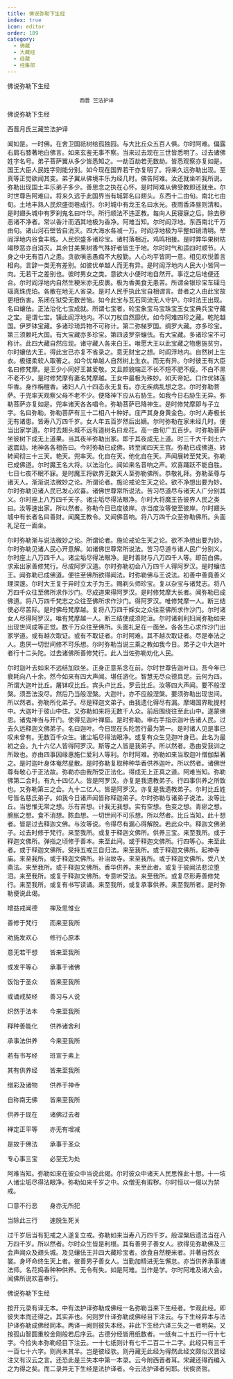 ```yaml
---
title: 佛说弥勒下生经
index: true
icon: editor
order: 189
category:
  - 佛藏
  - 大藏经
  - 经藏
  - 经集部
---
```


  佛说弥勒下生经  

                        　　西晋 竺法护译  

佛说弥勒下生经  

西晋月氏三藏竺法护译  

闻如是。一时佛。在舍卫国祇树给孤独园。与大比丘众五百人俱。尔时阿难。偏露右肩右膝著地白佛言。如来玄鉴无事不察。当来过去现在三世皆悉明了。过去诸佛姓字名号。弟子菩萨翼从多少皆悉知之。一劫百劫若无数劫。皆悉观察亦复如是。国王大臣人民姓字则能分别。如今现在国界若干亦复明了。将来久远弥勒出现。至真等正觉欲闻其变。弟子翼从佛境丰乐为经几时。佛告阿难。汝还就坐听我所说。弥勒出现国土丰乐弟子多少。善思念之执在心怀。是时阿难从佛受教即还就坐。尔时世尊告阿难曰。将来久远于此国界当有城郭名曰翅头。东西十二由旬。南北七由旬。土地丰熟人民炽盛街巷成行。尔时城中有龙王名曰水光。夜雨香泽昼则清和。是时翅头城中有罗刹鬼名曰叶华。所行顺法不违正教。每向人民寝寐之后。除去秽恶诸不净者。常以香汁而洒其地极为香净。阿难当知。尔时阎浮地。东西南北千万由旬。诸山河石壁皆自消灭。四大海水各减一万。时阎浮地极为平整如镜清明。举阎浮地内谷食丰贱。人民炽盛多诸珍宝。诸村落相近。鸡鸣相接。是时弊华果树枯竭秽恶亦自消灭。其余甘美果树香气殊好者皆生于地。尔时时气和适四时顺节。人身之中无有百八之患。贪欲嗔恚愚痴不大殷勤。人心均平皆同一意。相见欢悦善言相向。言辞一类无有差别。如彼优单越人而无有异。是时阎浮地内人民大小皆同一向。无若干之差别也。彼时男女之类。意欲大小便时地自然开。事讫之后地便还合。尔时阎浮地内自然生粳米亦无皮裹。极为香美食无患苦。所谓金银珍宝车磲马瑙真珠虎珀。各散在地无人省录。是时人民手执此宝自相谓言。昔者之人由此宝故更相伤害。系闭在狱受无数苦恼。如今此宝与瓦石同流无人守护。尔时法王出现。名曰蠰佉。正法治化七宝成就。所谓七宝者。轮宝象宝马宝珠宝玉女宝典兵宝守藏之宝。是谓七宝。镇此阎浮地内。不以刀杖自然靡伏。如今阿难四珍之藏。乾陀越国。伊罗钵宝藏。多诸珍琦异物不可称计。第二弥梯罗国。绸罗大藏。亦多珍宝。第三须赖吒大国。有大宝藏亦多珍宝。第四波罗奈蠰佉。有大宝藏。多诸珍宝不可称计。此四大藏自然应现。诸守藏人各来白王。唯愿大王以此宝藏之物惠施贫穷。尔时蠰佉大王。得此宝已亦复不省录之。意无财宝之想。时阎浮地内。自然树上生衣。极细柔软人取著之。如今优单越人自然树上生衣。而无有异。尔时彼王有大臣名曰修梵摩。是王少小同好王甚爱敬。又且颜貌端正不长不短不肥不瘦。不白不黑不老不少。是时修梵摩有妻名梵摩越。王女中最极为殊妙。如天帝妃。口作优钵莲华香。身作栴檀香。诸妇人八十四态永无复有。亦无疾病乱想之念。尔时弥勒菩萨。于兜率天观察父母不老不少。便降神下应从右胁生。如我今日右胁生无异。弥勒菩萨亦复如是。兜率诸天各各唱令。弥勒菩萨已降神生。是时修梵摩即与子立字。名曰弥勒。弥勒菩萨有三十二相八十种好。庄严其身身黄金色。尔时人寿极长无有诸患。皆寿八万四千岁。女人年五百岁然后出嫡。尔时弥勒在家未经几时。便当出家学道。尔时去翅头城不远有道树名曰龙花。高一由旬广五百步。时弥勒菩萨坐彼树下成无上道果。当其夜半弥勒出家。即于其夜成无上道。时三千大千刹土六返震动。地神各各相告曰。今时弥勒已成佛。转至闻四天王宫。弥勒已成佛道。转转闻彻三十三天。艳天。兜率天。化自在天。他化自在天。声闻展转至梵天。弥勒已成佛道。尔时魔王名大将。以法治化。闻如来名音响之声。欢喜踊跃不能自胜。七日七夜不眠不寐。是时魔王将欲界无数天人至弥勒佛所。恭敬礼拜。弥勒圣尊与诸天人。渐渐说法微妙之论。所谓论者。施论戒论生天之论。欲不净想出要为妙。尔时弥勒见诸人民已发心欢喜。诸佛世尊常所说法。苦习尽道尽与诸天人广分别其义。尔时座上八万四千天子。诸尘垢尽得法眼净。尔时大将魔王告彼界人民之类曰。汝等速出家。所以然者。弥勒今日已度彼岸。亦当度汝等使至彼岸。尔时翅头城中有长者名曰善财。闻魔王教令。又闻佛音响。将八万四千众至弥勒佛所。头面礼足在一面坐。  

尔时弥勒渐与说法微妙之论。所谓论者。施论戒论生天之论。欲不净想出要为妙。尔时弥勒见诸人民心开意解。如诸佛世尊常所说法。苦习尽道与诸人民广分别义。尔时座上八万四千人。诸尘垢尽得法眼净。是时善财与八万四千人等。即前白佛。求索出家善修梵行。尽成阿罗汉道。尔时弥勒初会八万四千人得阿罗汉。是时蠰佉王。闻弥勒已成佛道。便往至佛所欲得闻法。时弥勒佛与王说法。初善中善竟善义理深邃。尔时大王复于异时立太子为王。赐剃头师珍宝。复以杂宝与诸梵志。将八万四千众往至佛所求作沙门。尽成道果得阿罗汉。是时修梵摩大长者。闻弥勒已成佛道。将八万四千梵志之众往至佛所求作沙门。得阿罗汉。唯修梵摩一人。断三结使必尽苦际。是时佛母梵摩越。复将八万四千婇女之众往至佛所求作沙门。尔时诸女人尽得阿罗汉。唯有梵摩越一人。断三结使成须陀洹。尔时诸刹利妇闻弥勒如来出现世间成等正觉。数千万众往至佛所。头面礼足在一面坐。各各生心求作沙门出家学道。或有越次取证。或有不取证者。尔时阿难。其不越次取证者。尽是奉法之人。患厌一切世间修不可乐想。尔时弥勒当说三乘之教如我今日。弟子之中大迦叶者行十二头陀。过去诸佛所善修梵行。此人当佐弥勒劝化人民。  

尔时迦叶去如来不远结加趺坐。正身正意系念在前。尔时世尊告迦叶曰。吾今年已衰耗向八十余。然今如来有四大声闻。堪任游化。智慧无尽众德具足。云何为四。所谓大迦叶比丘。屠钵叹比丘。宾头卢比丘。罗云比丘。汝等四大声闻。要不般涅槃。须吾法没尽。然后乃当般涅槃。大迦叶。亦不应般涅槃。要须弥勒出现世间。所以然者。弥勒所化弟子。尽是释迦文弟子。由我遗化得尽有漏。摩竭国界毗提村中。大迦叶于彼山中住。又弥勒如来将无数千人众。前后围绕往至此山中。遂蒙佛恩。诸鬼神当与开门。使得见迦叶禅窟。是时弥勒。申右手指示迦叶告诸人民。过去久远释迦文佛弟子。名曰迦叶。今日现在头陀苦行最为第一。是时诸人见是事已叹未曾有。无数百千众生。诸尘垢尽得法眼净。或复有众生见迦叶身已。此名为最初之会。九十六亿人皆得阿罗汉。斯等之人皆是我弟子。所以然者。悉由受我训之所致也。亦由四事因缘惠施仁爱利人等利。尔时阿难。弥勒如来当取迦叶僧伽梨著之。是时迦叶身体奄然星散。是时弥勒复取种种华香供养迦叶。所以然者。诸佛世尊有敬心于正法故。弥勒亦由我所受正法化。得成无上正真之道。阿难当知。弥勒佛第二会时。有九十四亿人。皆是阿罗汉。亦复是我遗教弟子。行四事供养之所致也。又弥勒第三之会。九十二亿人。皆是阿罗汉。亦复是我遗教弟子。尔时比丘姓号皆名慈氏弟子。如我今日诸声闻皆称释迦弟子。尔时弥勒与诸弟子说法。汝等比丘。当思惟无常之想。乐有苦想。计我无我想。实有空想。色变之想。青瘀之想。膀胀之想。食不消想。脓血想。一切世间不可乐想。所以然者。比丘当知。此十想者。皆是过去释迦文佛。与汝等说。令得尽有漏心得解脱。若此众中。释迦文佛弟子。过去时修于梵行。来至我所。或复于释迦文佛所。供养三宝。来至我所。或于释迦文佛所。弹指之顷修于善本。来至此间。或于释迦文佛所。行四等心。来至此者。或于释迦文佛所。受持五戒三自归法。来至我所。或于释迦文佛所。起神寺庙。来至我所。或于释迦文佛所。补治故寺。来至我所。或于释迦文佛所。受八关斋法。来至我所。或于释迦文佛所。香华供养。来至此者。或复于彼闻法悲泣堕泪。来至我所。或复于释迦文佛所。专意听受法。来至我所。或复尽形寿善修梵行。来至我所。或复有书写读诵。来至我所。或复承事供养。来至我所者。是时弥勒便说此偈。  

增益戒闻德　　禅及思惟业  

善修于梵行　　而来至我所  

劝施发欢心　　修行心原本  

意无若干想　　皆来至我所  

或发平等心　　承事于诸佛  

饭饴于圣众　　皆来至我所  

或诵戒契经　　善习与人说  

炽然于法本　　今来至我所  

释种善能化　　供养诸舍利  

承事法供养　　今来至我所  

若有书写经　　班宣于素上  

其有供养经　　皆来至我所  

缯彩及诸物　　供养于神寺  

自称南无佛　　皆来至我所  

供养于现在　　诸佛过去者  

禅定正平等　　亦无有增减  

是故于佛法　　承事于圣众  

专心事三宝　　必至无为处  

阿难当知。弥勒如来在彼众中当说此偈。尔时彼众中诸天人民思惟此十想。十一垓人诸尘垢尽得法眼净。弥勒如来千岁之中。众僧无有瑕秽。尔时恒以一偈以为禁戒。  

口意不行恶　　身亦无所犯  

当除此三行　　速脱生死关  

过千岁后当有犯戒之人遂复立戒。弥勒如来当寿八万四千岁。般涅槃后遗法当在八万四千岁。所以然者。尔时众生皆是利根。其有善男子善女人。欲得见弥勒佛及三会声闻众及翅头城。及见蠰佉王并四大藏珍宝者。欲食自然粳米者。并著自然衣裳。身坏命终生天上者。彼善男子善女人。当勤加精进无生懈怠。亦当供养承事诸法师。名花捣香种种供养。无令有失。如是阿难。当作是学。尔时阿难及诸大会。闻佛所说欢喜奉行。  

佛说弥勒下生经  

按开元录有译无本。中有法护译弥勒成佛经一名弥勒当来下生经者。乍观此经。即彼失本而还得之。其实非也。何则罗什译弥勒成佛经目下注云。与下生经异本与法护译弥勒成佛经同本。两译一阙则彼失本经。非此下生经六译三失之一者明矣。又按孤山智圆重校金刚般若后序云。古德分经皆用纸数者。一纸有二十五行一行十七字。今捡失本弥勒经目下注云。一十七纸则计有七千二百二十二字。此经只有三千一百七十六字。则尚未其半。岂是彼经欤。则丹藏无此经为得然此经文颇似汉晋经注又有汉云之言。还恐此是三失本中第一本录。云今附西晋者耳。宋藏还得而编入之为得之矣。而二录并无下生经是法护译者。今云法护译者何耶。伏俟贤哲。  
